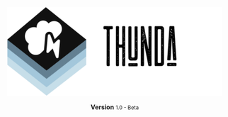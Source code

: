<p align="center">
<img src="./docs/THUNDA_LOGO.svg" height="200px" alt="THUNDA" title="THUNDA">
</p>

<p align="center">
<b>Version</b> <small>1.0 - Beta</small>
</p>
